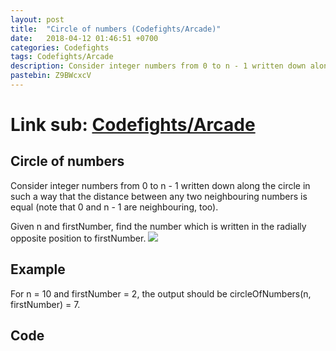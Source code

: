 ```yaml
---
layout: post
title:  "Circle of numbers (Codefights/Arcade)"
date:   2018-04-12 01:46:51 +0700
categories: Codefights
tags: Codefights/Arcade
description: Consider integer numbers from 0 to n - 1 written down along the circle in such a way that the distance between any two neighbouring numbers is equal (note that 0 and n - 1 are neighbouring, too).
pastebin: Z9BWcxcV
---
```

# Link sub: [Codefights/Arcade](https://codefights.com/arcade/intro/level-7/vExYvcGnFsEYSt8nQ)

## Circle of numbers
Consider integer numbers from 0 to n - 1 written down along the circle in such a way that the distance between any two neighbouring numbers is equal (note that 0 and n - 1 are neighbouring, too).

Given n and firstNumber, find the number which is written in the radially opposite position to firstNumber.
![](https://codefightsuserpics.s3.amazonaws.com/tasks/circleOfNumbers/img/example.png?_tm=1490625697098)

## Example

For n = 10 and firstNumber = 2, the output should be
circleOfNumbers(n, firstNumber) = 7.

## Code



